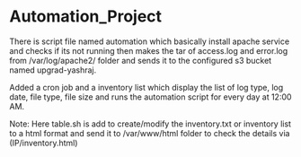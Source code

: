 # Automation_Project

There is script file named automation which basically install apache service and checks if its not running then makes the tar of access.log and error.log from /var/log/apache2/ folder and sends it to the configured s3 bucket named upgrad-yashraj.

Added a cron job and a inventory list which display the list of log type, log date, file type, file size and runs the automation script for every day at 12:00 AM.

Note: Here table.sh is add to create/modify the inventory.txt or inventory list to a html format and send it to /var/www/html folder to check the details via (IP/inventory.html)
